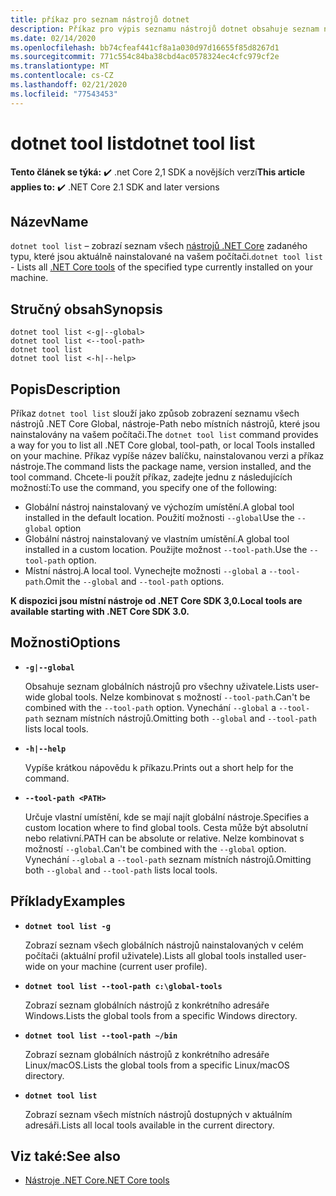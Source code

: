 ```yaml
---
title: příkaz pro seznam nástrojů dotnet
description: Příkaz pro výpis seznamu nástrojů dotnet obsahuje seznam nástrojů .NET Core, které jsou nainstalovány na vašem počítači.
ms.date: 02/14/2020
ms.openlocfilehash: bb74cfeaf441cf8a1a030d97d16655f85d8267d1
ms.sourcegitcommit: 771c554c84ba38cbd4ac0578324ec4cfc979cf2e
ms.translationtype: MT
ms.contentlocale: cs-CZ
ms.lasthandoff: 02/21/2020
ms.locfileid: "77543453"
---
```

# <a name="dotnet-tool-list"></a><span data-ttu-id="76d89-103">dotnet tool list</span><span class="sxs-lookup"><span data-stu-id="76d89-103">dotnet tool list</span></span>

<span data-ttu-id="76d89-104">**Tento článek se týká:** ✔️ .net Core 2,1 SDK a novějších verzí</span><span class="sxs-lookup"><span data-stu-id="76d89-104">**This article applies to:** ✔️ .NET Core 2.1 SDK and later versions</span></span>

## <a name="name"></a><span data-ttu-id="76d89-105">Název</span><span class="sxs-lookup"><span data-stu-id="76d89-105">Name</span></span>

<span data-ttu-id="76d89-106">`dotnet tool list` – zobrazí seznam všech [nástrojů .NET Core](global-tools.md) zadaného typu, které jsou aktuálně nainstalované na vašem počítači.</span><span class="sxs-lookup"><span data-stu-id="76d89-106">`dotnet tool list` - Lists all [.NET Core tools](global-tools.md) of the specified type currently installed on your machine.</span></span>

## <a name="synopsis"></a><span data-ttu-id="76d89-107">Stručný obsah</span><span class="sxs-lookup"><span data-stu-id="76d89-107">Synopsis</span></span>

```dotnetcli
dotnet tool list <-g|--global>
dotnet tool list <--tool-path>
dotnet tool list
dotnet tool list <-h|--help>
```

## <a name="description"></a><span data-ttu-id="76d89-108">Popis</span><span class="sxs-lookup"><span data-stu-id="76d89-108">Description</span></span>

<span data-ttu-id="76d89-109">Příkaz `dotnet tool list` slouží jako způsob zobrazení seznamu všech nástrojů .NET Core Global, nástroje-Path nebo místních nástrojů, které jsou nainstalovány na vašem počítači.</span><span class="sxs-lookup"><span data-stu-id="76d89-109">The `dotnet tool list` command provides a way for you to list all .NET Core global, tool-path, or local Tools installed on your machine.</span></span> <span data-ttu-id="76d89-110">Příkaz vypíše název balíčku, nainstalovanou verzi a příkaz nástroje.</span><span class="sxs-lookup"><span data-stu-id="76d89-110">The command lists the package name, version installed, and the tool command.</span></span>  <span data-ttu-id="76d89-111">Chcete-li použít příkaz, zadejte jednu z následujících možností:</span><span class="sxs-lookup"><span data-stu-id="76d89-111">To use the command, you specify one of the following:</span></span>

* <span data-ttu-id="76d89-112">Globální nástroj nainstalovaný ve výchozím umístění.</span><span class="sxs-lookup"><span data-stu-id="76d89-112">A global tool installed in the default location.</span></span> <span data-ttu-id="76d89-113">Použití možnosti `--global`</span><span class="sxs-lookup"><span data-stu-id="76d89-113">Use the `--global` option</span></span>
* <span data-ttu-id="76d89-114">Globální nástroj nainstalovaný ve vlastním umístění.</span><span class="sxs-lookup"><span data-stu-id="76d89-114">A global tool installed in a custom location.</span></span> <span data-ttu-id="76d89-115">Použijte možnost `--tool-path`.</span><span class="sxs-lookup"><span data-stu-id="76d89-115">Use the `--tool-path` option.</span></span>
* <span data-ttu-id="76d89-116">Místní nástroj.</span><span class="sxs-lookup"><span data-stu-id="76d89-116">A local tool.</span></span> <span data-ttu-id="76d89-117">Vynechejte možnosti `--global` a `--tool-path`.</span><span class="sxs-lookup"><span data-stu-id="76d89-117">Omit the `--global` and `--tool-path` options.</span></span>

<span data-ttu-id="76d89-118">**K dispozici jsou místní nástroje od .NET Core SDK 3,0.**</span><span class="sxs-lookup"><span data-stu-id="76d89-118">**Local tools are available starting with .NET Core SDK 3.0.**</span></span>

## <a name="options"></a><span data-ttu-id="76d89-119">Možnosti</span><span class="sxs-lookup"><span data-stu-id="76d89-119">Options</span></span>

- **`-g|--global`**

  <span data-ttu-id="76d89-120">Obsahuje seznam globálních nástrojů pro všechny uživatele.</span><span class="sxs-lookup"><span data-stu-id="76d89-120">Lists user-wide global tools.</span></span> <span data-ttu-id="76d89-121">Nelze kombinovat s možností `--tool-path`.</span><span class="sxs-lookup"><span data-stu-id="76d89-121">Can't be combined with the `--tool-path` option.</span></span> <span data-ttu-id="76d89-122">Vynechání `--global` a `--tool-path` seznam místních nástrojů.</span><span class="sxs-lookup"><span data-stu-id="76d89-122">Omitting both `--global` and `--tool-path` lists local tools.</span></span> 

- **`-h|--help`**

  <span data-ttu-id="76d89-123">Vypíše krátkou nápovědu k příkazu.</span><span class="sxs-lookup"><span data-stu-id="76d89-123">Prints out a short help for the command.</span></span>

- **`--tool-path <PATH>`**

  <span data-ttu-id="76d89-124">Určuje vlastní umístění, kde se mají najít globální nástroje.</span><span class="sxs-lookup"><span data-stu-id="76d89-124">Specifies a custom location where to find global tools.</span></span> <span data-ttu-id="76d89-125">Cesta může být absolutní nebo relativní.</span><span class="sxs-lookup"><span data-stu-id="76d89-125">PATH can be absolute or relative.</span></span> <span data-ttu-id="76d89-126">Nelze kombinovat s možností `--global`.</span><span class="sxs-lookup"><span data-stu-id="76d89-126">Can't be combined with the `--global` option.</span></span> <span data-ttu-id="76d89-127">Vynechání `--global` a `--tool-path` seznam místních nástrojů.</span><span class="sxs-lookup"><span data-stu-id="76d89-127">Omitting both `--global` and `--tool-path` lists local tools.</span></span> 

## <a name="examples"></a><span data-ttu-id="76d89-128">Příklady</span><span class="sxs-lookup"><span data-stu-id="76d89-128">Examples</span></span>

- **`dotnet tool list -g`**

  <span data-ttu-id="76d89-129">Zobrazí seznam všech globálních nástrojů nainstalovaných v celém počítači (aktuální profil uživatele).</span><span class="sxs-lookup"><span data-stu-id="76d89-129">Lists all global tools installed user-wide on your machine (current user profile).</span></span>

- **`dotnet tool list --tool-path c:\global-tools`**

  <span data-ttu-id="76d89-130">Zobrazí seznam globálních nástrojů z konkrétního adresáře Windows.</span><span class="sxs-lookup"><span data-stu-id="76d89-130">Lists the global tools from a specific Windows directory.</span></span>

- **`dotnet tool list --tool-path ~/bin`**

  <span data-ttu-id="76d89-131">Zobrazí seznam globálních nástrojů z konkrétního adresáře Linux/macOS.</span><span class="sxs-lookup"><span data-stu-id="76d89-131">Lists the global tools from a specific Linux/macOS directory.</span></span>

- **`dotnet tool list`**

  <span data-ttu-id="76d89-132">Zobrazí seznam všech místních nástrojů dostupných v aktuálním adresáři.</span><span class="sxs-lookup"><span data-stu-id="76d89-132">Lists all local tools available in the current directory.</span></span>

## <a name="see-also"></a><span data-ttu-id="76d89-133">Viz také:</span><span class="sxs-lookup"><span data-stu-id="76d89-133">See also</span></span>

- [<span data-ttu-id="76d89-134">Nástroje .NET Core</span><span class="sxs-lookup"><span data-stu-id="76d89-134">.NET Core tools</span></span>](global-tools.md)
